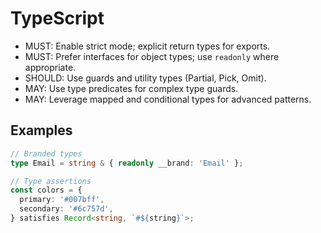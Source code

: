 # TypeScript

- MUST: Enable strict mode; explicit return types for exports.
- MUST: Prefer interfaces for object types; use `readonly` where appropriate.
- SHOULD: Use guards and utility types (Partial, Pick, Omit).
- MAY: Use type predicates for complex type guards.
- MAY: Leverage mapped and conditional types for advanced patterns.

## Examples
```typescript
// Branded types
type Email = string & { readonly __brand: 'Email' };

// Type assertions
const colors = {
  primary: '#007bff',
  secondary: '#6c757d',
} satisfies Record<string, `#${string}`>;
```
